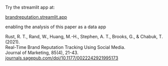 Try the streamlit app at:

[brandreputation.streamlit.app](https://brandreputation.streamlit.app/)

enabling the analysis of this paper as a data app

Rust, R. T., Rand, W., Huang, M.-H., Stephen, A. T., Brooks, G., & Chabuk, T. (2021).  
Real-Time Brand Reputation Tracking Using Social Media.  
Journal of Marketing, 85(4), 21-43.  
[journals.sagepub.com/doi/10.1177/0022242921995173](https://journals.sagepub.com/doi/10.1177/0022242921995173)  